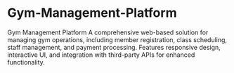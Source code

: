 # Gym-Management-Platform
Gym Management Platform  A comprehensive web-based solution for managing gym operations, including member registration, class scheduling, staff management, and payment processing. Features responsive design, interactive UI, and integration with third-party APIs for enhanced functionality.

